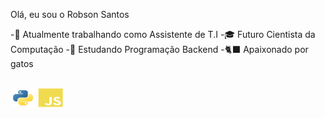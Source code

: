 Olá, eu sou o Robson Santos

-💼 Atualmente trabalhando como Assistente de T.I
-🎓 Futuro Cientista da Computação
-📝 Estudando Programação Backend
-🐈‍⬛ Apaixonado por gatos

<div>
  
</div>

<div style="display: inline_block"><br>
  <img align="center" alt="Rafa-Python" height="30" width="40" src="https://raw.githubusercontent.com/devicons/devicon/master/icons/python/python-original.svg">
  <img align="center" alt="Rafa-Js" height="30" width="40" src="https://raw.githubusercontent.com/devicons/devicon/master/icons/javascript/javascript-plain.svg">
</div>

